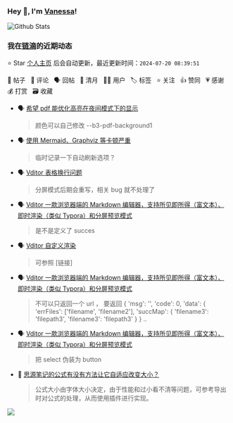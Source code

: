 ### Hey 👋, I'm [Vanessa](http://vanessa.b3log.org/)!

![Github Stats](https://github-readme-stats.vercel.app/api?username=Vanessa219&show_icons=true)

<!--events start -->

### 我在[链滴](https://ld246.com)的近期动态

⭐️ Star [个人主页](https://github.com/Vanessa219/Vanessa219) 后会自动更新，最近更新时间：`2024-07-20 08:39:51`

📝 帖子 &nbsp; 💬 评论 &nbsp; 🗣 回帖 &nbsp; 🌙 清月 &nbsp; 👨‍💻 用户 &nbsp; 🏷️ 标签 &nbsp; ⭐️ 关注 &nbsp; 👍 赞同 &nbsp; 💗 感谢 &nbsp; 💰 打赏 &nbsp; 🗃 收藏

* 🗣 [希望 pdf 能优化高亮在夜间模式下的显示](https://ld246.com/article/1720670204212/comment/1720671473889#comments)

  > 颜色可以自己修改 --b3-pdf-background1
* 🗣 [使用 Mermaid、Graphviz 等卡顿严重](https://ld246.com/article/1633156099001/comment/1720160868120#comments)

  > 临时记录一下自动刷新选项？
* 🗣 [Vditor 表格换行问题](https://ld246.com/article/1715658531067/comment/1720160015446#comments)

  > 分屏模式后期会重写，相关 bug 就不处理了
* 🗣 [Vditor 一款浏览器端的 Markdown 编辑器，支持所见即所得（富文本）、即时渲染（类似 Typora）和分屏预览模式](https://ld246.com/article/1549638745630/comment/1720141295357#comments)

  > 是不是定义了 succes
* 🗣 [Vditor 自定义渲染](https://ld246.com/article/1588412297062/comment/1719939609738#comments)

  > 可参照 [链接]
* 🗣 [Vditor 一款浏览器端的 Markdown 编辑器，支持所见即所得（富文本）、即时渲染（类似 Typora）和分屏预览模式](https://ld246.com/article/1549638745630/comment/1719581569670#comments)

  > 不可以只返回一个 url ， 要返回 { 'msg': '', 'code': 0, 'data': { 'errFiles': ['filename', 'filename2'], 'succMap': { 'filename3': 'filepath3', 'filename3': 'filepath3' } }  ..
* 🗣 [Vditor 一款浏览器端的 Markdown 编辑器，支持所见即所得（富文本）、即时渲染（类似 Typora）和分屏预览模式](https://ld246.com/article/1549638745630/comment/1719191071184#comments)

  > 把 select 伪装为 button
* 💬 [思源笔记的公式有没有方法让它自适应改变大小？](https://ld246.com/article/1718933532253/comment/1718980571255#comments)

  > 公式大小由字体大小决定，由于性能和过小看不清等问题，可参考导出时对公式的处理，从而使用插件进行实现。


<!--events end -->

<a title="Hits" target="_blank" href="https://github.com/Vanessa219/Vanessa219"><img src="https://hits.b3log.org/Vanessa219/Vanessa219.svg"></a>
